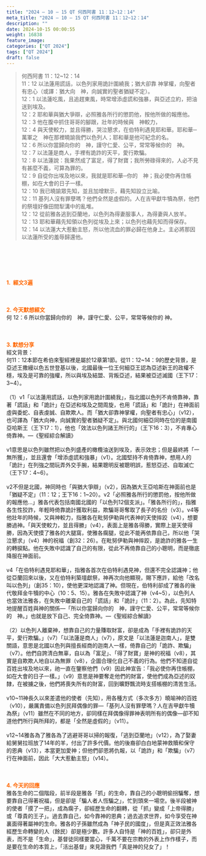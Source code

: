 ```yaml
---
title: "2024 – 10 – 15 QT 何西阿書 11：12~12：14"
meta_title: "2024 – 10 – 15 QT 何西阿書 11：12~12：14"
description: ""
date: 2024-10-15 00:00:55
weight: 16838
feature_image: 
categories: ["QT 2024"]
tags: ["QT 2024"]
draft: false
---
```


<blockquote>何西阿書 11：12~12：14<br />
11：12 以法蓮用謊話，以色列家用詭計圍繞我；猶大卻靠 神掌權，向聖者有忠心（或譯：猶大向　神，向誠實的聖者猶疑不定）。<br />
12：1 以法蓮吃風，且追趕東風，時常增添虛謊和強暴，與亞述立約，把油送到埃及。<br />
12：2 耶和華與猶大爭辯，必照雅各所行的懲罰他，按他所做的報應他。<br />
12：3 他在腹中抓住哥哥的腳跟，壯年的時候與　神較力，<br />
12：4 與天使較力，並且得勝，哭泣懇求，在伯特利遇見耶和華。耶和華─萬軍之　神在那裡曉諭我們以色列人；耶和華是他可紀念的名。<br />
12：6 所以你當歸向你的　神，謹守仁愛、公平，常常等候你的　神。<br />
12：7 以法蓮是商人，手裡有詭詐的天平，愛行欺騙。<br />
12：8 以法蓮說：我果然成了富足，得了財寶；我所勞碌得來的，人必不見有甚麼不義，可算為罪的。<br />
12：9 自從你出埃及地以來，我就是耶和華─你的　神；我必使你再住帳棚，如在大會的日子一樣。<br />
12：10 我已曉諭眾先知，並且加增默示，藉先知設立比喻。<br />
12：11 基列人沒有罪孽嗎？他們全然是虛假的。人在吉甲獻牛犢為祭，他們的祭壇好像田間犁溝中的亂堆。<br />
12：12 從前雅各逃到亞蘭地，以色列為得妻服事人，為得妻與人放羊。<br />
12：13 耶和華藉先知領以色列從埃及上來；以色列也藉先知而得保存。<br />
12：14 以法蓮大大惹動主怒，所以他流血的罪必歸在他身上。主必將那因以法蓮所受的羞辱歸還他。</blockquote><br />
&nbsp;<br />
<br />
&nbsp;<br />
<br />
<span style="color: #ff6600;"><strong>1.  經文3遍</strong></span><br />
<br />
&nbsp;<br />
<br />
<span style="color: #ff6600;"><strong>2. 今天默想經文<br />
</strong></span>何 12：6 所以你當歸向你的　神，謹守仁愛、公平，常常等候你的 神。<br />
<br />
&nbsp;<br />
<br />
<strong><span style="color: #ff6600;">3. 默想分享<br />
</span></strong>經文背景：<br />
何11：12本節在希伯來聖經裡是屬於12章第1節。從11：12~14：9的歷史背景，是亞述王撒縵以色五世登基以後，北國最後一位王何細亞王認為亞述新王的政權不穩，埃及是可靠的強權，所以與埃及結盟、背叛亞述，結果被亞述滅國（王下17：3~4）。<br />
<br />
（1）v1「以法蓮用謊話，以色列家用詭計圍繞我」，指北國以色列不肯倚靠神，靠著「謊話」和「詭計」在亞述和埃及之間周旋，也用「謊話」和「詭計」在神面前虛與委蛇、自表虔誠、自欺欺人。而「猶大卻靠神掌權，向聖者有忠心」（v12），也可譯為「猶大向神，向誠實的聖者猶疑不定」。與北國何細亞同時在位的是南國亞哈斯王（王下17：1），他也「效法以色列諸王所行的」（王下16：3），不肯專心倚靠神。—《聖經綜合解讀》<br />
<br />
v1意思是以色列雖然把以色列盛產的橄欖油送到埃及，表示效忠；但是最終將「一無所獲」，並且還會「增添虛謊和強暴」（v1）。北國堅持不肯倚靠神，想用人的「詭計」在列強之間玩弄外交手腕，結果聰明反被聰明誤，惹怒亞述、自取滅亡（王下17：4~6）。<br />
<br />
v2不但是北國，神同時也「與猶大爭辯」（v2），因為猶大王亞哈斯在神面前也是「猶疑不定」（11：12；王下16：1~20）。v2「必照雅各所行的懲罰他，按他所做的報應他…」雅各代表包括南國北國的「以色列12個支派」。「雅各所行的」，指雅各生性狡詐，年輕時倚靠詭計獲取利益，欺騙哥哥奪取了長子的名份（v3）。v4等他壯年的時候，又與神較力，指雅各在毗努伊勒與代表神的天使摔跤（v4），想要勝過神。「與天使較力，並且得勝」（v4），表面上是雅各得勝，實際上是天使得勝，因為天使摸了雅各的大腿窩，使雅各瘸腿，從此不能再依靠自己，所以他「哭泣懇求」（v4）神的祝福（創32：26）。在毗努伊勒與神摔跤，是詭詐的雅各一生的轉捩點。他在失敗中認識了自己的有限，從此不再倚靠自己的小聰明，而是徹底降服在神面前。<br />
<br />
v4「在伯特利遇見耶和華」，指雅各首次在伯特利遇見神，但還不完全認識神；他從亞蘭回來以後，又在伯特利築壇獻祭，神再次向他顯現，賜下應許，給他「改名叫以色列」（創35：10），使他更深地認識了神。但現在，伯特利卻成了雅各的後代敬拜金牛犢的中心（10：5、15）。雅各在失敗中認識了神（v4~5），以色列人也當效法雅各，在失敗中離棄自己的「謊話」和「詭計」（11：2）。為此，先知特地提醒百姓與神的關係—「所以你當歸向你的　神，謹守仁愛、公平，常常等候你的　神。」也就是放下自己、完全倚靠神。—《聖經綜合解讀》<br />
<br />
（2）以色列人離棄神，想靠自己的力量賺取財富，卻是成為「手裡有詭詐的天平，愛行欺騙。」（v7）「以法蓮是商人」（v7），原文是「以法蓮是迦南人」，是雙關語，意思是北國以色列與擅長經商的迦南人一樣，倚靠自己的「詭詐、欺騙」（v7）。他們自誇清白無辜，自以為「富足」、「得了財寶」是神的祝福（v8），其實是自欺欺人地自以為無罪（v8），企圖合理化自己不義的行為。他們不知道自從百姓出埃及地以來，祂一直在鑒察他們（v9）因此神宣告：「我必使你再住帳棚，如在大會的日子一樣。」（v9）意思是神要奪走他們的財富，使他們成為亞述的奴隸，在被擄之後，他們將喪失所有的財富，回到曠野飄流時支搭帳棚的清苦生活。<br />
<br />
v10~11神長久以來差遣他的使者（先知），用各種方式（多次多方）曉喻神的百姓（v10），嚴厲責備以色列民拜偶像的罪—「基列人沒有罪孽嗎？人在吉甲獻牛犢為祭」（v11）雖然在不同的地方，卻同樣在拜偶像得罪神表明所有的偶像—卻不知道他們所行與所拜的，都是「全然是虛假的」（v11）。<br />
<br />
v12~14雅各為了雅各為了逃避哥哥以掃的報復，「逃到亞蘭地」（v12），為了娶妻給舅舅拉班放了14年的羊，付出了許多代價。他的後裔卻白白地蒙神救贖和保守的恩典（v13），本當更加愛神；但他們卻恩將仇報，以「詭詐」和「欺騙」（v7）行在神面前，因此「大大惹動主怒」（v14）。<br />
<br />
&nbsp;<br />
<br />
<strong style="font-size: inherit;"><span style="color: #ff6600;">4. 今天的回應<br />
</span></strong>雅各生命的二個階段，前半段是雅各「抓」的生命，靠自己的小聰明偷拐騙奪，想要靠自己得著祝福，但是卻是「騙人者人恆騙之」，忙到頭來一場空。後半段被神的使者「摸了一把」，成為瘸子，卻經歷生命的翻轉，從「抓」變成「上帝得勝」或「尊貴的王子」。過去靠自己，如今靠神的恩典；過去追求世界，如今享受在神裏面得著屬神的生命。雅各的子孫雖然成為「神子民的國度」，但是真正效法雅各經歷生命轉變的人（餘民）卻是極少數。許多人自恃是「神的百姓」，卻只是外表，而不是「生命」，基督徒同樣要當心，千萬不要在宗教的外表上作作樣子，而是要在生命的本質上，「活出基督」來見證我們「真是神的兒女了」！<br />
<br />
&nbsp;<br />
<br />
&nbsp;<br />
<br />
<strong style="font-size: inherit;"><span style="color: #ff6600;"> </span></strong>
        